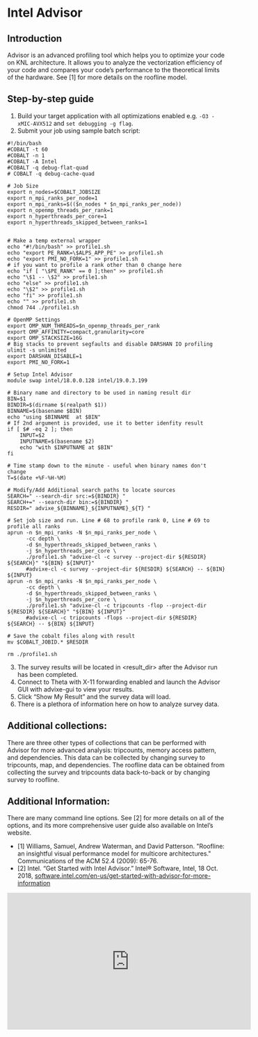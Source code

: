 # Intel Advisor
## Introduction
Advisor is an advanced profiling tool which helps you to optimize your code on KNL architecture. It allows you to analyze the vectorization efficiency of your code and compares your code’s performance to the theoretical limits of the hardware. See [1] for more details on the roofline model.

## Step-by-step guide
  1. Build your target application with all optimizations enabled e.g. ```-O3 -xMIC-AVX512``` and ```set debugging -g flag```.
  2. Submit your job using sample batch script:

```
#!/bin/bash
#COBALT -t 60
#COBALT -n 1
#COBALT -A Intel
#COBALT -q debug-flat-quad
# COBALT -q debug-cache-quad

# Job Size
export n_nodes=$COBALT_JOBSIZE
export n_mpi_ranks_per_node=1
export n_mpi_ranks=$(($n_nodes * $n_mpi_ranks_per_node))
export n_openmp_threads_per_rank=1
export n_hyperthreads_per_core=1
export n_hyperthreads_skipped_between_ranks=1


# Make a temp external wrapper
echo "#!/bin/bash" >> profile1.sh
echo "export PE_RANK=\$ALPS_APP_PE" >> profile1.sh
echo "export PMI_NO_FORK=1" >> profile1.sh
# if you want to profile a rank other than 0 change here
echo "if [ "\$PE_RANK" == 0 ];then" >> profile1.sh
echo "\$1 -- \$2" >> profile1.sh
echo "else" >> profile1.sh
echo "\$2" >> profile1.sh
echo "fi" >> profile1.sh
echo "" >> profile1.sh
chmod 744 ./profile1.sh

# OpenMP Settings
export OMP_NUM_THREADS=$n_openmp_threads_per_rank
export OMP_AFFINITY=compact,granularity=core
export OMP_STACKSIZE=16G
# Big stacks to prevent segfaults and disable DARSHAN IO profiling
ulimit -s unlimited
export DARSHAN_DISABLE=1
export PMI_NO_FORK=1

# Setup Intel Advisor
module swap intel/18.0.0.128 intel/19.0.3.199

# Binary name and directory to be used in naming result dir
BIN=$1
BINDIR=$(dirname $(realpath $1))
BINNAME=$(basename $BIN)
echo "using $BINNAME  at $BIN"
# If 2nd argument is provided, use it to better idenfity result
if [ $# -eq 2 ]; then
    INPUT=$2
    INPUTNAME=$(basename $2)
    echo "with $INPUTNAME at $BIN"
fi

# Time stamp down to the minute - useful when binary names don't change
T=$(date +%F-%H-%M)

# Modify/Add Additional search paths to locate sources
SEARCH=" --search-dir src:=${BINDIR} "
SEARCH+=" --search-dir bin:=${BINDIR} "
RESDIR=" advixe_${BINNAME}_${INPUTNAME}_${T} "

# Set job size and run. Line # 68 to profile rank 0, Line # 69 to profile all ranks
aprun -n $n_mpi_ranks -N $n_mpi_ranks_per_node \
      -cc depth \
      -d $n_hyperthreads_skipped_between_ranks \
      -j $n_hyperthreads_per_core \
      ./profile1.sh "advixe-cl -c survey --project-dir ${RESDIR} ${SEARCH}" "${BIN} ${INPUT}"
      #advixe-cl -c survey --project-dir ${RESDIR} ${SEARCH} -- ${BIN} ${INPUT}
aprun -n $n_mpi_ranks -N $n_mpi_ranks_per_node \
      -cc depth \
      -d $n_hyperthreads_skipped_between_ranks \
      -j $n_hyperthreads_per_core \
      ./profile1.sh "advixe-cl -c tripcounts -flop --project-dir ${RESDIR} ${SEARCH}" "${BIN} ${INPUT}"
      #advixe-cl -c tripcounts -flops --project-dir ${RESDIR} ${SEARCH} -- ${BIN} ${INPUT}

# Save the cobalt files along with result 
mv $COBALT_JOBID.* $RESDIR

rm ./profile1.sh
```
  3. The survey results will be located in <result_dir> after the Advisor run has been completed. <br />
  4. Connect to Theta with X-11 forwarding enabled and launch the Advisor GUI with advixe-gui to view your results. <br />
  5. Click “Show My Result” and the survey data will load. <br />
  6. There is a plethora of information here on how to analyze survey data.

## Additional collections:
There are three other types of collections that can be performed with Advisor for more advanced analysis: tripcounts, memory access pattern, and dependencies. This data can be collected by changing survey to tripcounts, map, and dependencies. The roofline data can be obtained from collecting the survey and tripcounts data back-to-back or by changing survey to roofline.

## Additional Information:
There are many command line options. See [2] for more details on all of the options, and its more comprehensive user guide also available on Intel’s website.
- [1] Williams, Samuel, Andrew Waterman, and David Patterson. "Roofline: an insightful visual performance model for multicore architectures." Communications of the ACM 52.4 (2009): 65-76.
- [2] Intel. “Get Started with Intel Advisor.” Intel® Software, Intel, 18 Oct. 2018, [software.intel.com/en-us/get-started-with-advisor-for-more-information](software.intel.com/en-us/get-started-with-advisor-for-more-information)

<iframe width="560" height="315" src="https://www.youtube.com/embed/nCEBrkNLUHI" title="YouTube video player" frameborder="0" allow="accelerometer; autoplay; clipboard-write; encrypted-media; gyroscope; picture-in-picture" allowfullscreen></iframe>
